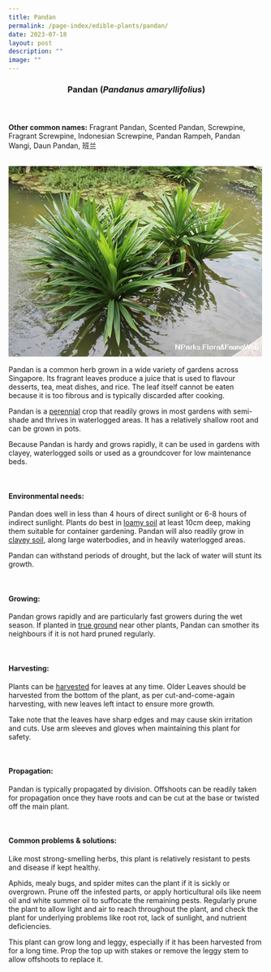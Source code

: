 ```yaml
---
title: Pandan
permalink: /page-index/edible-plants/pandan/
date: 2023-07-18
layout: post
description: ""
image: ""
---
```

<header> 
	<h3>Pandan (<em>Pandanus amaryllifolius</em>)</h3> 
</header> 
 
<section> 
	<p><strong>Other common names:</strong> Fragrant Pandan, Scented Pandan, Screwpine, Fragrant Screwpine, Indonesian Screwpine, Pandan Rampeh, Pandan Wangi, Daun Pandan, 班兰</p> 
	<br> 
</section> 
 
<section>
	<img title="Photo by Flora and Fauna Web." src="/images/Plants/pandan_ffw.jfif">
	<p>Pandan is a common herb grown in a wide variety of gardens across Singapore. Its fragrant leaves produce a juice that is used to flavour desserts, tea, meat dishes, and rice. The leaf itself cannot be eaten because it is too fibrous and is typically discarded after cooking.</p>
	<p>Pandan is a <a href="/learn-more-about-gardening/glossary/#p">perennial</a> crop that readily grows in most gardens with semi-shade and thrives in waterlogged areas. It has a relatively shallow root and can be grown in pots.</p>
	<p>Because Pandan is hardy and grows rapidly, it can be used in gardens with clayey, waterlogged soils or used as a groundcover for low maintenance beds.</p>
  <br> 
</section> 
 
<section> 
  <h4>Environmental needs:</h4> 
		 <p> Pandan does well in less than 4 hours of direct sunlight or 6-8 hours of indirect sunlight. Plants do best in <a href="/page-index/horticulture-techniques/soil/">loamy soil</a> at least 10cm deep, making them suitable for container gardening. Pandan will also readily grow in <a href="/page-index/horticulture-techniques/soil/">clayey soil</a>, along large waterbodies, and in heavily waterlogged areas.</p>
		<p>Pandan can withstand periods of drought, but the lack of water will stunt its growth.</p> 
	<br> 
</section> 
  
<section> 
  <h4>Growing:</h4> 
		<p>Pandan grows rapidly and are particularly fast growers during the wet season. If planted in <a href="/page-index/horticulture-techniques/true-ground">true ground</a> near other plants, Pandan can smother its neighbours if it is not hard pruned regularly.</p> 
	<br> 
</section> 
 
<section> 
  <h4>Harvesting:</h4> 
	<p>Plants can be <a href="/page-index/horticulture-techniques/harvest-hygiene">harvested</a> for leaves at any time. Older Leaves should be harvested from the bottom of the plant, as per cut-and-come-again harvesting, with new leaves left intact to ensure more growth.</p>
		<p>Take note that the leaves have sharp edges and may cause skin irritation and cuts. Use arm sleeves and gloves when maintaining this plant for safety.</p> 
	<br> 
</section> 
  
<section> 
  <h4>Propagation:</h4> 
		<p>Pandan is typically propagated by division. Offshoots can be readily taken for propagation once they have roots and can be cut at the base or twisted off the main plant.</p> 
	<br> 
</section> 
 
<section> 
  <h4>Common problems &amp; solutions:</h4> 
		<p> Like most strong-smelling herbs, this plant is relatively resistant to pests and disease if kept healthy.</p>
		<p>Aphids, mealy bugs, and spider mites can the plant if it is sickly or overgrown. Prune off the infested parts, or apply horticultural oils like neem oil and white summer oil to suffocate the remaining pests. Regularly prune the plant to allow light and air to reach throughout the plant, and check the plant for underlying problems like root rot, lack of sunlight, and nutrient deficiencies.</p>
		<p>This plant can grow long and leggy, especially if it has been harvested from for a long time. Prop the top up with stakes or remove the leggy stem to allow offshoots to replace it.</p>
	<br> 
</section>